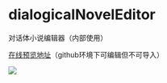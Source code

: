 # dialogicalNovelEditor
对话体小说编辑器（内部使用）

[在线预览地址](https://youngdro.github.io/dialogicalNovelEditor/index.html)（github环境下可编辑但不可导入）

![](https://youngdro.github.io/images/dialognovel_gif.gif)
